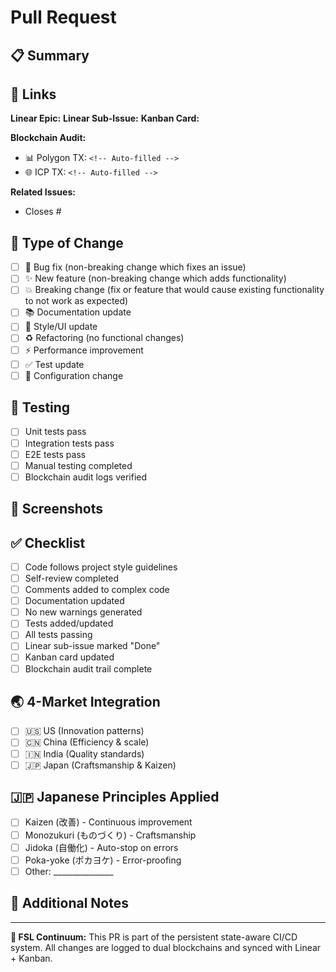 # Pull Request

## 📋 Summary
<!-- Brief description of changes -->

## 🔗 Links
<!-- Automatically populated by FSL Continuum -->

**Linear Epic:** <!-- Will be auto-filled -->
**Linear Sub-Issue:** <!-- Will be auto-filled -->
**Kanban Card:** <!-- Will be auto-filled -->

**Blockchain Audit:**
- 📊 Polygon TX: `<!-- Auto-filled -->`
- 🌐 ICP TX: `<!-- Auto-filled -->`

**Related Issues:**
- Closes #<!-- issue number -->

## 🎯 Type of Change
<!-- Check all that apply -->

- [ ] 🐛 Bug fix (non-breaking change which fixes an issue)
- [ ] ✨ New feature (non-breaking change which adds functionality)
- [ ] 💥 Breaking change (fix or feature that would cause existing functionality to not work as expected)
- [ ] 📚 Documentation update
- [ ] 🎨 Style/UI update
- [ ] ♻️ Refactoring (no functional changes)
- [ ] ⚡ Performance improvement
- [ ] ✅ Test update
- [ ] 🔧 Configuration change

## 🧪 Testing
<!-- Describe testing performed -->

- [ ] Unit tests pass
- [ ] Integration tests pass
- [ ] E2E tests pass
- [ ] Manual testing completed
- [ ] Blockchain audit logs verified

## 📸 Screenshots
<!-- If applicable, add screenshots -->

## ✅ Checklist
<!-- Check all that apply -->

- [ ] Code follows project style guidelines
- [ ] Self-review completed
- [ ] Comments added to complex code
- [ ] Documentation updated
- [ ] No new warnings generated
- [ ] Tests added/updated
- [ ] All tests passing
- [ ] Linear sub-issue marked "Done"
- [ ] Kanban card updated
- [ ] Blockchain audit trail complete

## 🌏 4-Market Integration
<!-- Which markets' practices were applied? -->

- [ ] 🇺🇸 US (Innovation patterns)
- [ ] 🇨🇳 China (Efficiency & scale)
- [ ] 🇮🇳 India (Quality standards)
- [ ] 🇯🇵 Japan (Craftsmanship & Kaizen)

## 🇯🇵 Japanese Principles Applied
<!-- Check all that apply -->

- [ ] Kaizen (改善) - Continuous improvement
- [ ] Monozukuri (ものづくり) - Craftsmanship
- [ ] Jidoka (自働化) - Auto-stop on errors
- [ ] Poka-yoke (ポカヨケ) - Error-proofing
- [ ] Other: _______________

## 📝 Additional Notes
<!-- Any additional context -->

---

**🌊 FSL Continuum:** This PR is part of the persistent state-aware CI/CD system. All changes are logged to dual blockchains and synced with Linear + Kanban.
